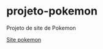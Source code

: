 # projeto-pokemon
 Projeto de site de Pokemon

<a href="https://rafaelserrani.github.io/projeto-pokemon/">Site pokemon</a>
